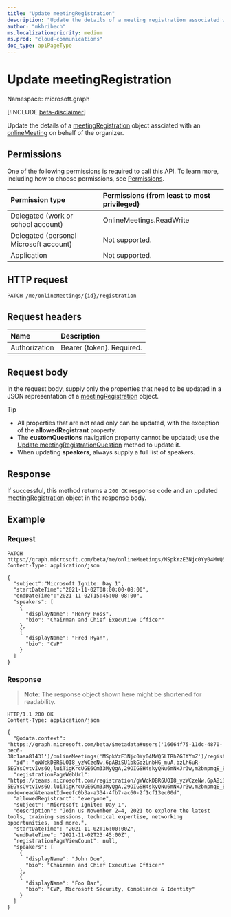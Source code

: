 ```yaml
---
title: "Update meetingRegistration"
description: "Update the details of a meeting registration associated with an online meeting."
author: "mkhribech"
ms.localizationpriority: medium
ms.prod: "cloud-communications"
doc_type: apiPageType
---
```


# Update meetingRegistration

Namespace: microsoft.graph

[!INCLUDE [beta-disclaimer](../../includes/beta-disclaimer.md)]

Update the details of a [meetingRegistration](../resources/meetingregistration.md) object assciated with an [onlineMeeting](../resources/onlinemeeting.md) on behalf of the organizer.

## Permissions

One of the following permissions is required to call this API. To learn more, including how to choose permissions, see [Permissions](/graph/permissions-reference).

| Permission type | Permissions (from least to most privileged) |
|:----------------|:--------------------------------------------|
| Delegated (work or school account) | OnlineMeetings.ReadWrite |
| Delegated (personal Microsoft account) | Not supported. |
| Application | Not supported. |

## HTTP request
<!-- { "blockType": "ignored" } -->
```http
PATCH /me/onlineMeetings/{id}/registration
```

## Request headers

| Name            | Description               |
| :-------------- | :------------------------ |
| Authorization   | Bearer {token}. Required. |

## Request body

In the request body, supply only the properties that need to be updated in a JSON representation of a [meetingRegistration](../resources/meetingregistration.md) object.

> [!TIP]
>
>- All properties that are not read only can be updated, with the exception of the **allowedRegistrant** property.
>- The **customQuestions** navigation property cannot be updated; use the [Update meetingRegistrationQuestion](meetingregistrationquestion-update.md) method to update it.
>- When updating **speakers**, always supply a full list of speakers.

## Response

If successful, this method returns a `200 OK` response code and an updated [meetingRegistration](../resources/meetingregistration.md) object in the response body.

## Example

### Request


<!-- {
  "blockType": "request",
  "name": "update-registration",
  "sampleKeys": ["MSpkYzE3Njc0Yy04MWQ5LTRhZGItYmZ"]
}-->

```http
PATCH https://graph.microsoft.com/beta/me/onlineMeetings/MSpkYzE3Njc0Yy04MWQ5LTRhZGItYmZ/registration
Content-Type: application/json

{
  "subject":"Microsoft Ignite: Day 1",
  "startDateTime":"2021-11-02T08:00:00-08:00",
  "endDateTime":"2021-11-02T15:45:00-08:00",
  "speakers": [
    {
      "displayName": "Henry Ross",
      "bio": "Chairman and Chief Executive Officer"
    },
    {
      "displayName": "Fred Ryan",
      "bio": "CVP"
    }
  ]
}
```
### Response


> **Note**: The response object shown here might be shortened for readability.

<!-- {
  "blockType": "response",
  "name": "update-registration",
  "truncated": true,
  "@odata.type": "microsoft.graph.meetingRegistration"
}-->

```http
HTTP/1.1 200 OK
Content-Type: application/json

{
  "@odata.context": "https://graph.microsoft.com/beta/$metadata#users('16664f75-11dc-4870-bec6-38c1aaa81431')/onlineMeetings('MSpkYzE3Njc0Yy04MWQ5LTRhZGItYmZ')/registration(customQuestions())/$entity",
  "id": "gWWckDBR6UOI8_yzWCzeNw,6pABiSU1bkGqzLnbHG_muA,bzLh6uR-5EGYsCvtvIvs6Q,luiTigKrcUGE6Cm33MyQgA,29OIGSH4skyQNu6mNxJr3w,m2bnpmqE_EqwV1Q8dr280E",
  "registrationPageWebUrl": "https://teams.microsoft.com/registration/gWWckDBR6UOI8_yzWCzeNw,6pABiSU1bkGqzLnbHG_muA,bzLh6uR-5EGYsCvtvIvs6Q,luiTigKrcUGE6Cm33MyQgA,29OIGSH4skyQNu6mNxJr3w,m2bnpmqE_EqwV1Q8dr280E?mode=read&tenantId=eefc0b3a-a334-4fb7-ac60-2f1cf13ec00d",
  "allowedRegistrant": "everyone",
  "subject": "Microsoft Ignite: Day 1",
  "description": "Join us November 2–4, 2021 to explore the latest tools, training sessions, technical expertise, networking opportunities, and more.",
  "startDateTime": "2021-11-02T16:00:00Z",
  "endDateTime": "2021-11-02T23:45:00Z",
  "registrationPageViewCount": null,
  "speakers": [
    {
      "displayName": "John Doe",
      "bio": "Chairman and Chief Executive Officer"
    },
    {
      "displayName": "Foo Bar",
      "bio": "CVP, Microsoft Security, Compliance & Identity"
    }
  ]
}
```
